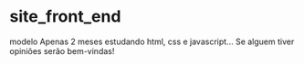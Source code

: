 # site_front_end
 modelo
Apenas 2 meses estudando html, css e javascript...
Se alguem tiver opiniões serão bem-vindas!
